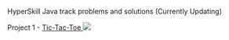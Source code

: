 HyperSkill Java track problems and solutions (Currently Updating)

Project 1 - <a href = "https://hyperskill.org/projects/48?track=1"> Tic-Tac-Toe </a>
<img src = "https://i.imgur.com/Sf5ZmbC.gif">

